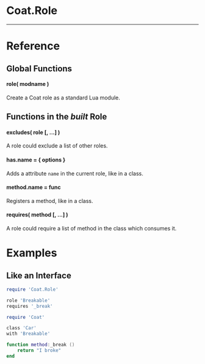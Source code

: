 
# Coat.Role

---

# Reference

## Global Functions

#### role( modname )

Create a Coat role as a standard Lua module.

## Functions in the _built_ Role

#### excludes( role [, ...] )

A role could exclude a list of other roles.

#### has.name = { options }

Adds a attribute `name` in the current role, like in a class.

#### method.name = func

Registers a method, like in a class.

#### requires( method [, ...] )

A role could require a list of method in the class which consumes it.

# Examples

## Like an Interface

```lua
require 'Coat.Role'

role 'Breakable'
requires '_break'

require 'Coat'

class 'Car'
with 'Breakable'

function method:_break ()
    return "I broke"
end
```
